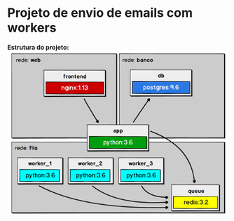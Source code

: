 # Projeto de envio de emails com workers

**Estrutura do projeto:**
![Alt text](arquitetura.png?raw=true "Arquitetura")
